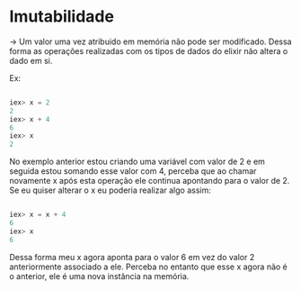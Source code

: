 # Imutabilidade

-> Um valor uma vez atribuido em memória não pode ser modificado. Dessa forma as operações realizadas com os tipos de dados do elixir não altera o dado em si.

Ex:

```elixir

iex> x = 2
2
iex> x + 4
6
iex> x
2

```

No exemplo anterior estou criando uma variável com valor de 2 e em seguida estou somando esse valor com 4, perceba que ao chamar novamente x após esta operação ele continua apontando para o valor de 2. Se eu quiser alterar o x eu poderia realizar algo assim:

```elixir

iex> x = x + 4
6
iex> x
6

```

Dessa forma meu x agora aponta para o valor 6 em vez do valor 2 anteriormente associado a ele. Perceba no entanto que esse x agora não é o anterior, ele é uma nova instância na memória.